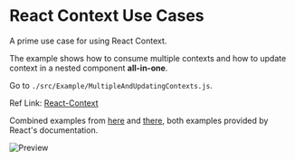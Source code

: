 # React Context Use Cases

A prime use case for using React Context.

The example shows how to consume multiple contexts and how to update context in a nested component **all-in-one**.

Go to `./src/Example/MultipleAndUpdatingContexts.js`.

Ref Link: [React-Context](https://reactjs.org/docs/context.html)

Combined examples from [here](https://reactjs.org/docs/context.html#updating-context-from-a-nested-component) and [there](https://reactjs.org/docs/context.html#consuming-multiple-contexts), both examples provided by React's documentation.

![Preview](https://i.imgur.com/jT45Jsj.gif)
